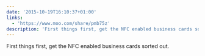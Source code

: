 ```yaml
---
date: '2015-10-19T16:10:37+01:00'
links:
  - 'https://www.moo.com/share/pmb75z'
description: 'First things first, get the NFC enabled business cards sorted out. '
---
```

First things first, get the NFC enabled business cards sorted out. 
